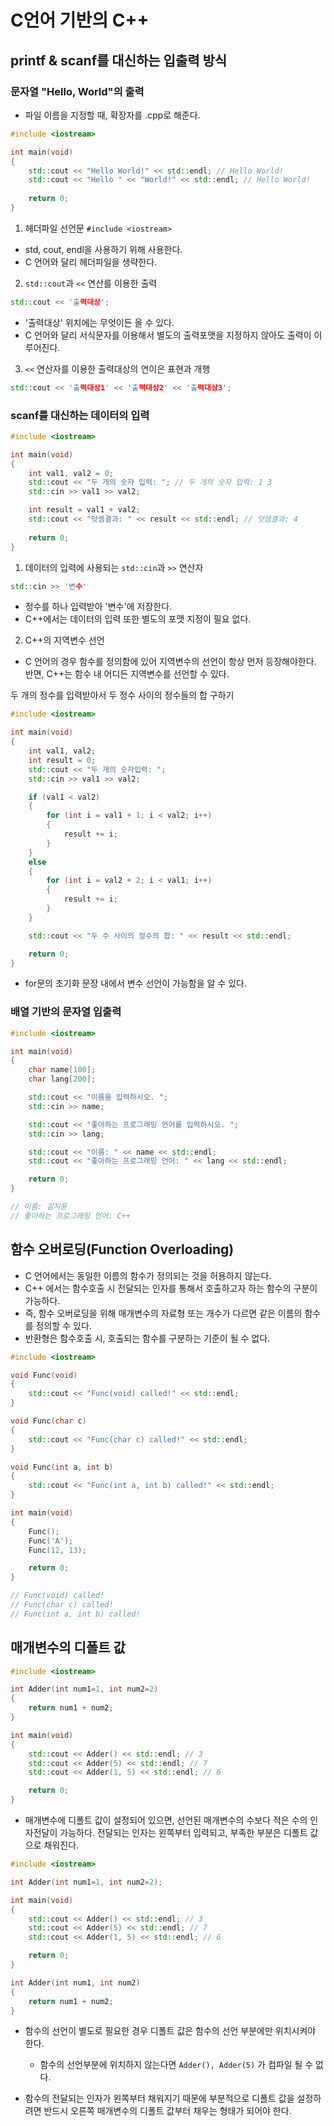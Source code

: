 # C언어 기반의 C++

## printf & scanf를 대신하는 입출력 방식

### 문자열 "Hello, World"의 출력
- 파일 이름을 지정할 때, 확장자를 .cpp로 해준다.
```C++
#include <iostream>

int main(void)
{
    std::cout << "Hello World!" << std::endl; // Hello World!
    std::cout << "Hello " << "World!" << std::endl; // Hello World!
    
    return 0;
}
```

1. 헤더파일 선언문 ```#include <iostream>```
- std, cout, endl을 사용하기 위해 사용한다.
- C 언어와 달리 헤더파일을 생략한다.

2. ```std::cout```과 ```<<``` 연산를 이용한 출력
```C++
std::cout << '출력대상';
```
- '출력대상' 위치에는 무엇이든 올 수 있다.
- C 언어와 달리 서식문자를 이용해서 별도의 출력포맷을 지정하지 않아도 출력이 이루어진다.

3. ```<<``` 연산자를 이용한 출력대상의 연이은 표현과 개행
```C++
std::cout << '출력대상1' << '출력대상2' << '출력대상3';
```

### scanf를 대신하는 데이터의 입력

```C++
#include <iostream>

int main(void)
{
    int val1, val2 = 0;
    std::cout << "두 개의 숫자 입력: "; // 두 개의 숫자 입력: 1 3
    std::cin >> val1 >> val2;

    int result = val1 + val2;
    std::cout << "덧셈결과: " << result << std::endl; // 덧셈결과: 4
    
    return 0;
}
```

1. 데이터의 입력에 사용되는 ```std::cin```과 ```>>``` 연산자
```C++
std::cin >> '변수'
```
- 정수를 하나 입력받아 '변수'에 저장한다.
- C++에서는 데이터의 입력 또한 별도의 포맷 지정이 필요 없다.

2. C++의 지역변수 선언
- C 언어의 경우 함수를 정의함에 있어 지역변수의 선언이 항상 먼저 등장해야한다. 반면, C++는 함수 내 어디든 지역변수를 선언할 수 있다.

두 개의 정수를 입력받아서 두 정수 사이의 정수들의 합 구하기
```c++
#include <iostream>

int main(void)
{
    int val1, val2;
    int result = 0;
    std::cout << "두 개의 숫자입력: ";
    std::cin >> val1 >> val2;

    if (val1 < val2)
    {
        for (int i = val1 + 1; i < val2; i++)
        {
            result += i;
        }
    }
    else
    {
        for (int i = val2 + 2; i < val1; i++)
        {
            result += i;
        }
    }

    std::cout << "두 수 사이의 정수의 합: " << result << std::endl;

    return 0;
}
```
- for문의 초기화 문장 내에서 변수 선언이 가능함을 알 수 있다.

### 배열 기반의 문자열 입출력
```c++
#include <iostream>

int main(void)
{
    char name[100];
    char lang[200];

    std::cout << "이름을 입력하시오. ";
    std::cin >> name;

    std::cout << "좋아하는 프로그래밍 언어를 입력하시오. ";
    std::cin >> lang;

    std::cout << "이름: " << name << std::endl;
    std::cout << "좋아하는 프로그래밍 언어: " << lang << std::endl;

    return 0;
}

// 이름: 김지윤
// 좋아하는 프로그래밍 언어: C++
```

## 함수 오버로딩(Function Overloading)
- C 언어에서는 동일한 이름의 함수가 정의되는 것을 허용하지 않는다.
- C++ 에서는 함수호출 시 전달되는 인자를 통해서 호출하고자 하는 함수의 구분이 가능하다.
- 즉, 함수 오버로딩을 위해 매개변수의 자료형 또는 개수가 다르면 같은 이름의 함수를 정의할 수 있다.
- 반환형은 함수호출 시, 호출되는 함수를 구분하는 기준이 될 수 없다.
```c++
#include <iostream>

void Func(void)
{
    std::cout << "Func(void) called!" << std::endl;
}

void Func(char c)
{
    std::cout << "Func(char c) called!" << std::endl;
}

void Func(int a, int b)
{
    std::cout << "Func(int a, int b) called!" << std::endl;
}

int main(void)
{
    Func();
    Func('A');
    Func(12, 13);

    return 0;
}

// Func(void) called!
// Func(char c) called!
// Func(int a, int b) called!
```

## 매개변수의 디폴트 값

```c++
#include <iostream>

int Adder(int num1=1, int num2=2)
{
    return num1 + num2;
}

int main(void)
{
    std::cout << Adder() << std::endl; // 3
    std::cout << Adder(5) << std::endl; // 7
    std::cout << Adder(1, 5) << std::endl; // 6

    return 0;
}
```
- 매개변수에 디폴트 값이 설정되어 있으면, 선언된 매개변수의 수보다 적은 수의 인자전달이 가능하다. 전달되는 인자는 왼쪽부터 입력되고, 부족한 부분은 디폴트 값으로 채워진다.

```c++
#include <iostream>

int Adder(int num1=1, int num2=2);

int main(void)
{
    std::cout << Adder() << std::endl; // 3
    std::cout << Adder(5) << std::endl; // 7
    std::cout << Adder(1, 5) << std::endl; // 6

    return 0;
}

int Adder(int num1, int num2)
{
    return num1 + num2;
}
```
- 함수의 선언이 별도로 필요한 경우 디폴트 값은 함수의 선언 부분에만 위치시켜야 한다.
    - 함수의 선언부분에 위치하지 않는다면 ```Adder(), Adder(5)``` 가 컴파일 될 수 없다.

- 함수의 전달되는 인자가 왼쪽부터 채워지기 때문에 부분적으로 디폴트 값을 설정하려면 반드시 오른쪽 매개변수의 디폴트 값부터 채우는 형태가 되어야 한다.